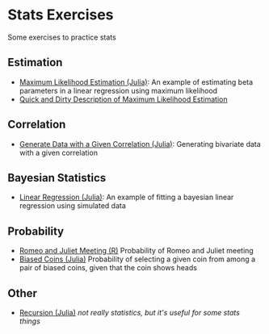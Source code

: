 # Stats Exercises

Some exercises to practice stats

## Estimation 

- [Maximum Likelihood Estimation (Julia)](src/linreg_mle.jl): An example of estimating beta parameters in a linear regression using maximum likelihood
- [Quick and Dirty Description of Maximum Likelihood Estimation](notes/maximum_likelihood.md)

## Correlation

- [Generate Data with a Given Correlation (Julia)](src/gen_cor.jl): Generating bivariate data with a given correlation

## Bayesian Statistics

- [Linear Regression (Julia)](src/bayesian_lin_reg.jl): An example of fitting a bayesian linear regression using simulated data

## Probability

- [Romeo and Juliet Meeting (R)](src/romeo_juliet.R) Probability of Romeo and Juliet meeting
- [Biased Coins (Julia)](src/biased_coins.jl) Probability of selecting a given coin from among a pair of biased coins, given that the coin shows heads

## Other

- [Recursion (Julia)](src/recursion.jl) *not really statistics, but it's useful for some stats things*